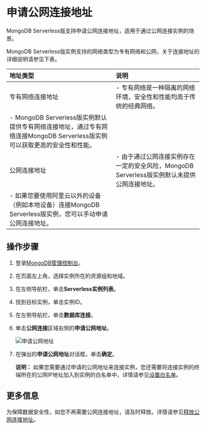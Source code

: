 # 申请公网连接地址

MongoDB Serverless版支持申请公网连接地址，适用于通过公网连接实例的场景。

MongoDB Serverless版实例支持的网络类型为专有网络和公网，关于连接地址的详细说明请参见下表。

|地址类型|说明|
|:---|:-|
|专有网络连接地址|-   专有网络是一种隔离的网络环境，安全性和性能均高于传统的经典网络。
-   MongoDB Serverless版实例默认提供专有网络连接地址，通过专有网络连接MongoDB Serverless版实例可以获取更高的安全性和性能。 |
|公网连接地址|-   由于通过公网连接实例存在一定的安全风险，MongoDB Serverless版实例默认未提供公网连接地址。
-   如果您要使用阿里云以外的设备（例如本地设备）连接MongoDB Serverless版实例，您可以手动申请公网连接地址。 |

## 操作步骤

1.  登录[MongoDB管理控制台](https://mongodb.console.aliyun.com/)。

2.  在页面左上角，选择实例所在的资源组和地域。

3.  在左侧导航栏，单击**Serverless实例列表**。

4.  找到目标实例，单击实例ID。

5.  在左侧导航栏，单击**数据库连接**。

6.  单击**公网连接**区域右侧的**申请公网地址**。

    ![申请公网地址](https://static-aliyun-doc.oss-cn-hangzhou.aliyuncs.com/assets/img/zh-CN/4415322061/p170493.png)

7.  在弹出的**申请公网地址**对话框，单击**确定**。

    **说明：** 如果您需要通过申请的公网地址来连接实例，您还需要将连接实例的终端所在的公网IP地址加入到实例的白名单中，详情请参见[设置白名单](/cn.zh-CN/Serverless版快速入门/设置白名单.md)。


## 更多信息

为保障数据安全性，如您不再需要公网连接地址，请及时释放。详情请参见[释放公网连接地址](/cn.zh-CN/用户指南/管理网络连接/公网连接地址/释放公网连接地址.md)。

